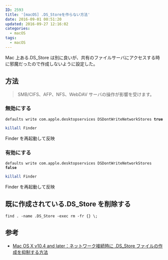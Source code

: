 ```yaml
---
ID: 2593
title: '[macOS] .DS_Storeを作らない方法'
date: 2016-09-01 00:51:20
updated: 2016-09-27 12:16:02
categories:
  - macOS
tags:
  - macOS
---
```


Mac 上ある.DS_Store は別に良いが、共有のファイルサーバにアクセスする時に邪魔だったので作成しないように設定した。

<!--more-->

## 方法

> SMB/CIFS、AFP、NFS、WebDAV サーバの操作が影響を受けます。

### 無効にする

<pre class="bash"><code>defaults write com.apple.desktopservices DSDontWriteNetworkStores <b>true</b></code></pre>

```bash
killall Finder
```

Finder を再起動して反映

### 有効にする

<pre class="bash"><code>defaults write com.apple.desktopservices DSDontWriteNetworkStores <b>false</b></code></pre>

```bash
killall Finder
```

Finder を再起動して反映

## 既に作成されている.DS_Store を削除する

<pre class="bash"><code>find . -name .DS_Store -exec rm -fr {} \;</code></pre>

## 参考

- [Mac OS X v10.4 and later：ネットワーク接続時に .DS_Store ファイルの作成を抑制する方法](https://support.apple.com/ja-jp/HT1629)
